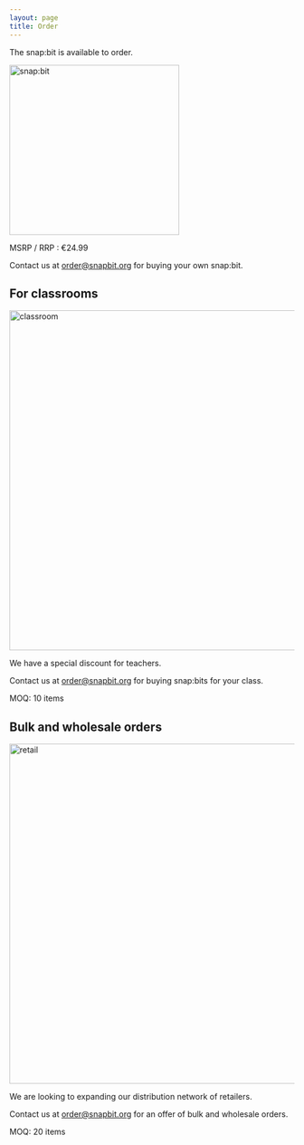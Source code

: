 ```yaml
---
layout: page
title: Order
---
```


The snap:bit is available to order.

<img src="{{site.baseurl}}/assets/images/snap-bit-top.jpg" alt="snap:bit" width="300"/>

MSRP / RRP : €24.99

Contact us at [order@snapbit.org](mailto:order@snapbit.org) for buying your own snap:bit.

<a name="classrooms"/>

For classrooms
--------------

<img src="{{site.baseurl}}/assets/images/classroom.jpg" alt="classroom" width="600"/>

We have a special discount for teachers.

Contact us at [order@snapbit.org](mailto:order@snapbit.org) for buying snap:bits for your class.

MOQ: 10 items

<a name="retail"/>

Bulk and wholesale orders
--------------------------

<img src="{{site.baseurl}}/assets/images/store.jpg" alt="retail" width="600"/>

We are looking to expanding our distribution network of retailers.

Contact us at [order@snapbit.org](mailto:order@snapbit.org) for an offer of bulk and wholesale orders.

MOQ: 20 items